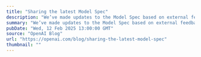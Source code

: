 ```yaml
---
title: "Sharing the latest Model Spec"
description: "We’ve made updates to the Model Spec based on external feedback and our continued research in shaping desired model behavior."
summary: "We’ve made updates to the Model Spec based on external feedback and our continued research in shaping desired model behavior."
pubDate: "Wed, 12 Feb 2025 13:00:00 GMT"
source: "OpenAI Blog"
url: "https://openai.com/blog/sharing-the-latest-model-spec"
thumbnail: ""
---
```


